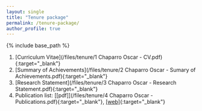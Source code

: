 ```yaml
---
layout: single
title: "Tenure package"
permalink: /tenure-package/
author_profile: true
---
```


{% include base_path %}

1. [Curriculum Vitae](/files/tenure/1 Chaparro Oscar - CV.pdf){:target="_blank"}
2. [Summary of Achievements](/files/tenure/2 Chaparro Oscar - Sumary of Achievements.pdf){:target="_blank"}
3. [Research Statement](/files/tenure/3 Chaparro Oscar - Research Statement.pdf){:target="_blank"}
4. Publication list: [[pdf]](/files/tenure/4 Chaparro Oscar - Publications.pdf){:target="_blank"},   [[web]](/publications/){:target="_blank"}